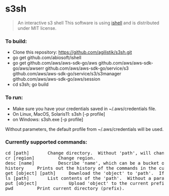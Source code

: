 # s3sh

>An interactive s3 shell
>This software is using [ishell](https://github.com/abiosoft/ishell) 
>and is distributed under MIT license.

### To build:

- Clone this repository: https://github.com/agilistik/s3sh.git
- go get github.com/abiosoft/ishell
- go get github.com/aws/aws-sdk-go/aws github.com/aws/aws-sdk-go/aws/awserr github.com/aws/aws-sdk-go/service/s3 github.com/aws/aws-sdk-go/service/s3/s3manager github.com/aws/aws-sdk-go/aws/session
- cd s3sh; go build

### To run:
- Make sure you have your credentials saved in ~/.aws/credentials file. 
- On Linux, MacOS, Solaris11:  s3sh [-p profile]
- on Windows:  s3sh.exe [-p profile]
 
Without parameters, the default profile from ~/.aws/credentials will be used.

### Currently supported commands:
<pre>
cd [path]		Change directory.  Without 'path', will change to root '/'
cr [region]			Change region.
desc [name]			Describe 'name', which can be a bucket or an object key.
history		Prints out the history of the commands in the current session.
get [object] [path]		Download the 'object' to 'path'.  If no path specified, download to the current directory.
ls [path]		List contents of the 'path'.  Without a parameter, lists the 'current directory.'
put [object]			Upload 'object' to the current prefix.
pwd			Print current directory (prefix).
</pre>


